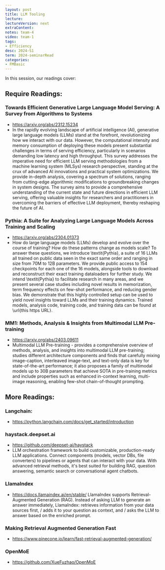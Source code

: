 ```yaml
---
layout: post
title: LLM Tooling 
lecture: 
lectureVersion: next
extraContent: 
notes: team-4
video: team-1
tags:
- Efficiency
desc: 2024-S1
term: 2024-seminarRead
categories:
- FMBasic
---
```



In this session, our readings cover: 

## Require Readings: 


### Towards Efficient Generative Large Language Model Serving: A Survey from Algorithms to Systems
+ https://arxiv.org/abs/2312.15234
+ In the rapidly evolving landscape of artificial intelligence (AI), generative large language models (LLMs) stand at the forefront, revolutionizing how we interact with our data. However, the computational intensity and memory consumption of deploying these models present substantial challenges in terms of serving efficiency, particularly in scenarios demanding low latency and high throughput. This survey addresses the imperative need for efficient LLM serving methodologies from a machine learning system (MLSys) research perspective, standing at the crux of advanced AI innovations and practical system optimizations. We provide in-depth analysis, covering a spectrum of solutions, ranging from cutting-edge algorithmic modifications to groundbreaking changes in system designs. The survey aims to provide a comprehensive understanding of the current state and future directions in efficient LLM serving, offering valuable insights for researchers and practitioners in overcoming the barriers of effective LLM deployment, thereby reshaping the future of AI.


### Pythia: A Suite for Analyzing Large Language Models Across Training and Scaling
+ https://arxiv.org/abs/2304.01373
+ How do large language models (LLMs) develop and evolve over the course of training? How do these patterns change as models scale? To answer these questions, we introduce \textit{Pythia}, a suite of 16 LLMs all trained on public data seen in the exact same order and ranging in size from 70M to 12B parameters. We provide public access to 154 checkpoints for each one of the 16 models, alongside tools to download and reconstruct their exact training dataloaders for further study. We intend \textit{Pythia} to facilitate research in many areas, and we present several case studies including novel results in memorization, term frequency effects on few-shot performance, and reducing gender bias. We demonstrate that this highly controlled setup can be used to yield novel insights toward LLMs and their training dynamics. Trained models, analysis code, training code, and training data can be found at \url{this https URL}.




### MM1: Methods, Analysis & Insights from Multimodal LLM Pre-training
+ https://arxiv.org/abs/2403.09611
+ Multimodal LLM Pre-training - provides a comprehensive overview of methods, analysis, and insights into multimodal LLM pre-training; studies different architecture components and finds that carefully mixing image-caption, interleaved image-text, and text-only data is key for state-of-the-art performance; it also proposes a family of multimodal models up to 30B parameters that achieve SOTA in pre-training metrics and include properties such as enhanced in-context learning, multi-image reasoning, enabling few-shot chain-of-thought prompting. 


## More Readings: 


### Langchain:
  + https://python.langchain.com/docs/get_started/introduction


### haystack.deepset.ai
+ https://github.com/deepset-ai/haystack
+ LLM orchestration framework to build customizable, production-ready LLM applications. Connect components (models, vector DBs, file converters) to pipelines or agents that can interact with your data. With advanced retrieval methods, it's best suited for building RAG, question answering, semantic search or conversational agent chatbots.




### LlamaIndex  
  + https://docs.llamaindex.ai/en/stable/
  LlamaIndex supports Retrieval-Augmented Generation (RAG). Instead of asking LLM to generate an answer immediately, LlamaIndex:
 retrieves information from your data sources first, / adds it to your question as context, and / asks the LLM to answer based on the enriched prompt.


### Making Retrieval Augmented Generation Fast
  + https://www.pinecone.io/learn/fast-retrieval-augmented-generation/


### OpenMoE
  + https://github.com/XueFuzhao/OpenMoE


